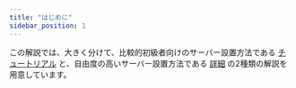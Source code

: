 ```yaml
---
title: "はじめに"
sidebar_position: 1
---
```


この解説では、大きく分けて、比較的初級者向けのサーバー設置方法である [チュートリアル](./tutorial/intro.md) と、自由度の高いサーバー設置方法である [詳細](./details/server.md) の2種類の解説を用意しています。
